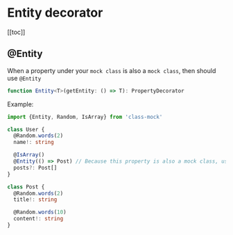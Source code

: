 # Entity decorator

[[toc]]

## @Entity

When a property under your `mock class` is also a `mock class`, then should use `@Entity`

```ts
function Entity<T>(getEntity: () => T): PropertyDecorator
```

Example:

```ts
import {Entity, Random, IsArray} from 'class-mock'

class User {
  @Random.words(2)
  name!: string

  @IsArray()
  @Entity(() => Post) // Because this property is also a mock class, use `@Entity`
  posts?: Post[]
}

class Post {
  @Random.words(2)
  title!: string

  @Random.words(10)
  content!: string
}
```
